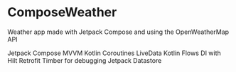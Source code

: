# ComposeWeather
Weather app made with Jetpack Compose and using the OpenWeatherMap API

Jetpack Compose
MVVM
Kotlin Coroutines
LiveData
Kotlin Flows
DI with Hilt
Retrofit
Timber for debugging
Jetpack Datastore

